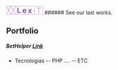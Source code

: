 <img src="/lexit.svg" width="100px" />
###### See our last works.

## Portfolio
##### BetHelper [Link](https://bethelper)
- Tecnologias
-- PHP ....
-- ETC
